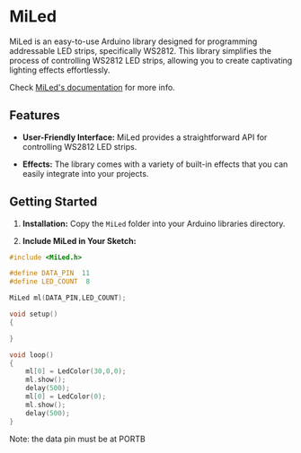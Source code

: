 # MiLed

MiLed is an easy-to-use Arduino library designed for programming addressable LED strips, specifically WS2812. This library simplifies the process of controlling WS2812 LED strips, allowing you to create captivating lighting effects effortlessly.

Check [MiLed's documentation](https://byte-white.github.io/miled-docs/) for more info.

## Features

- **User-Friendly Interface:** MiLed provides a straightforward  API for controlling WS2812 LED strips.

- **Effects:** The library comes with a variety of built-in effects that you can easily integrate into your projects. 

## Getting Started

1. **Installation:** Copy the `MiLed` folder into your Arduino libraries directory.

2. **Include MiLed in Your Sketch:**
```cpp
#include <MiLed.h>

#define DATA_PIN  11
#define LED_COUNT  8

MiLed ml(DATA_PIN,LED_COUNT);

void setup()
{

}

void loop()
{
    ml[0] = LedColor(30,0,0);
    ml.show();
    delay(500);
    ml[0] = LedColor(0);
    ml.show();
    delay(500);
}
```

Note: the data pin must be at PORTB
